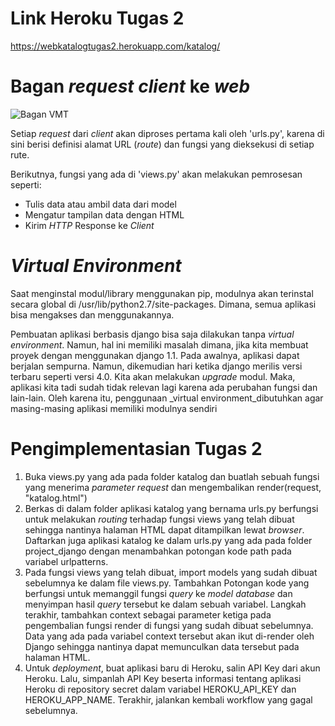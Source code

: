 # Link Heroku Tugas 2
https://webkatalogtugas2.herokuapp.com/katalog/

# Bagan _request client_ ke _web_

![Bagan VMT](https://user-images.githubusercontent.com/112608674/190245314-0d41aa65-a33c-49e5-b707-84d7bc96e984.png)

Setiap _request_ dari _client_ akan diproses pertama kali oleh 'urls.py', karena di sini berisi definisi alamat URL (_route_) dan fungsi yang dieksekusi di setiap rute.

Berikutnya, fungsi yang ada di 'views.py' akan melakukan pemrosesan seperti:
- Tulis data atau ambil data dari model
- Mengatur tampilan data dengan HTML
- Kirim _HTTP_ Response ke _Client_

# _Virtual Environment_
Saat menginstal modul/library menggunakan pip, modulnya akan terinstal secara global di /usr/lib/python2.7/site-packages. Dimana, semua aplikasi bisa mengakses dan menggunakannya.

Pembuatan aplikasi berbasis django bisa saja dilakukan tanpa _virtual environment_. Namun, hal ini memiliki masalah dimana, jika kita membuat proyek dengan menggunakan django 1.1. Pada awalnya, aplikasi dapat berjalan sempurna. Namun, dikemudian hari ketika django merilis versi terbaru seperti versi 4.0. Kita akan melakukan _upgrade_ modul. Maka, aplikasi kita tadi sudah tidak relevan lagi karena ada perubahan fungsi dan lain-lain. Oleh karena itu, penggunaan _virtual environment_dibutuhkan agar masing-masing aplikasi memiliki modulnya sendiri

# Pengimplementasian Tugas 2
1. Buka views.py yang ada pada folder katalog dan buatlah sebuah fungsi yang menerima _parameter request_ dan mengembalikan render(request, "katalog.html")
2. Berkas di dalam folder aplikasi katalog yang bernama urls.py berfungsi untuk melakukan _routing_ terhadap fungsi views yang telah dibuat sehingga nantinya halaman HTML dapat ditampilkan lewat _browser_. Daftarkan juga aplikasi katalog ke dalam urls.py yang ada pada folder project_django dengan menambahkan potongan kode path pada variabel urlpatterns.
3. Pada fungsi views yang telah dibuat, import models yang sudah dibuat sebelumnya ke dalam file views.py. Tambahkan Potongan kode yang berfungsi untuk memanggil fungsi _query_ ke _model database_ dan menyimpan hasil _query_ tersebut ke dalam sebuah variabel. Langkah terakhir, tambahkan context sebagai parameter ketiga pada pengembalian fungsi render di fungsi yang sudah dibuat sebelumnya. Data yang ada pada variabel context tersebut akan ikut di-render oleh Django sehingga nantinya dapat memunculkan data tersebut pada halaman HTML.
4. Untuk _deployment_, buat aplikasi baru di Heroku, salin API Key dari akun Heroku. Lalu, simpanlah API Key beserta informasi tentang aplikasi Heroku di repository secret dalam variabel HEROKU_API_KEY dan HEROKU_APP_NAME. Terakhir, jalankan kembali workflow yang gagal sebelumnya.
